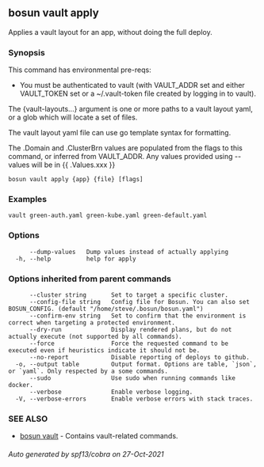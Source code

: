 ## bosun vault apply

Applies a vault layout for an app, without doing the full deploy.

### Synopsis

This command has environmental pre-reqs:
- You must be authenticated to vault (with VAULT_ADDR set and either VAULT_TOKEN set or a ~/.vault-token file created by logging in to vault).

The {vault-layouts...} argument is one or more paths to a vault layout yaml, or a glob which will locate a set of files.

The vault layout yaml file can use go template syntax for formatting.

The .Domain and .ClusterBrn values are populated from the flags to this command, or inferred from VAULT_ADDR.
Any values provided using --values will be in {{ .Values.xxx }}


```
bosun vault apply {app} {file} [flags]
```

### Examples

```
vault green-auth.yaml green-kube.yaml green-default.yaml
```

### Options

```
      --dump-values   Dump values instead of actually applying
  -h, --help          help for apply
```

### Options inherited from parent commands

```
      --cluster string       Set to target a specific cluster.
      --config-file string   Config file for Bosun. You can also set BOSUN_CONFIG. (default "/home/steve/.bosun/bosun.yaml")
      --confirm-env string   Set to confirm that the environment is correct when targeting a protected environment.
      --dry-run              Display rendered plans, but do not actually execute (not supported by all commands).
      --force                Force the requested command to be executed even if heuristics indicate it should not be.
      --no-report            Disable reporting of deploys to github.
  -o, --output table         Output format. Options are table, `json`, or `yaml`. Only respected by a some commands.
      --sudo                 Use sudo when running commands like docker.
      --verbose              Enable verbose logging.
  -V, --verbose-errors       Enable verbose errors with stack traces.
```

### SEE ALSO

* [bosun vault](bosun_vault.md)	 - Contains vault-related commands.

###### Auto generated by spf13/cobra on 27-Oct-2021
